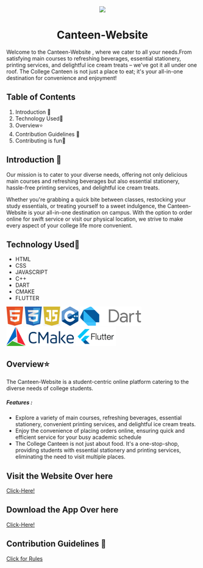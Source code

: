 <div align="center"><img src="./resources/college-logo.jpeg"></div>

# <div align="center">Canteen-Website </div>


Welcome to the Canteen-Website , where we cater to all your needs.From satisfying main courses to refreshing beverages, essential stationery, printing services, and delightful ice cream treats – we've got it all under one roof.
The College Canteen is not just a place to eat; it's your all-in-one destination for convenience and enjoyment!

## Table of Contents

1. Introduction 📌
2. Technology Used🚀
3. Overview⭐
4. Contribution Guidelines 📑
5. Contributing is fun🧡

## Introduction 📌

Our mission is to cater to your diverse needs, offering not only delicious main courses and refreshing beverages but also essential stationery, hassle-free printing services, and delightful ice cream treats.

Whether you're grabbing a quick bite between classes, restocking your study essentials, or treating yourself to a sweet indulgence, the  Canteen-Website is your all-in-one destination on campus. With the option to order online for swift service or visit our physical location, we strive to make every aspect of your college life more convenient.

## Technology Used🚀
- HTML
- CSS 
- JAVASCRIPT
- C++
- DART
- CMAKE
- FLUTTER


<img src="html.png" height="50">
<img src="css.jpeg" height="50">
<img src="java.jpg" height="50">
<img src="C++.png" height="50">
<img src="dart.png" height="50">
<img src="cmake.png" height="50">
<img src="flutter.png" height="50">

## Overview⭐

The  Canteen-Website is a student-centric online platform catering to the diverse needs of college students. 

##### Features :
- Explore a variety of main courses, refreshing beverages, essential stationery, convenient printing services, and delightful ice cream treats.
- Enjoy the convenience of placing orders online, ensuring quick and efficient service for your busy academic schedule
- The College Canteen is not just about food. It's a one-stop-shop, providing students with essential stationery and printing services, eliminating the need to visit multiple places.

## Visit the Website Over here
[Click-Here!](https://canteen-website-shinjan.vercel.app/)

## Download the App Over here 

[Click-Here!](https://github.com/Shinjan-saha/Canteen-Website/blob/main/canapp/canapp/App-release/app-release.apk)


## Contribution Guidelines 📑

[Click for Rules](https://github.com/Shinjan-saha/Canteen-Website/blob/main/CONTRIBUTE.md) 

